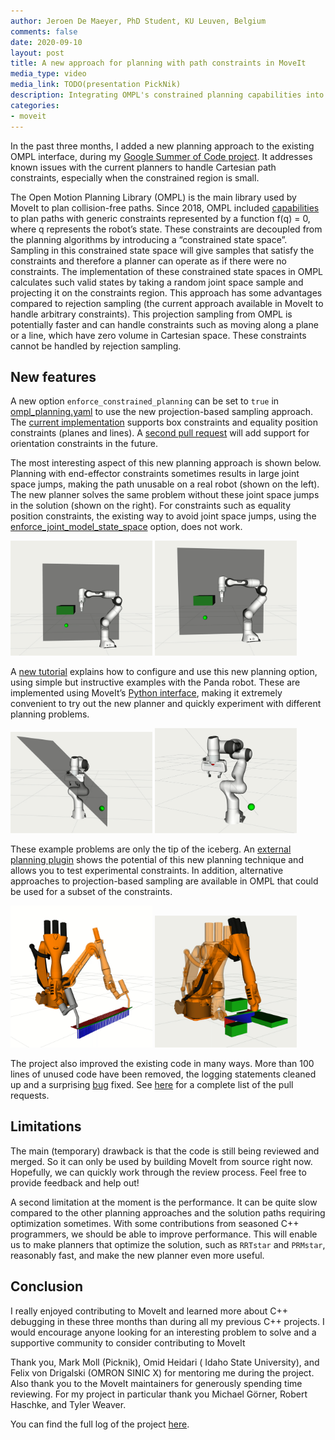 ```yaml
---
author: Jeroen De Maeyer, PhD Student, KU Leuven, Belgium
comments: false
date: 2020-09-10
layout: post
title: A new approach for planning with path constraints in MoveIt
media_type: video
media_link: TODO(presentation PickNik)
description: Integrating OMPL's constrained planning capabilities into MoveIt
categories:
- moveit
---
```


In the past three months, I added a new planning approach to the existing OMPL interface, during my [Google Summer of Code project](https://summerofcode.withgoogle.com/organizations/5848470994288640/#5590997586673664). It addresses known issues with the current planners to handle Cartesian path constraints, especially when the constrained region is small.

The Open Motion Planning Library (OMPL) is the main library used by MoveIt to plan collision-free paths. Since 2018, OMPL included [capabilities](http://ompl.kavrakilab.org/constrainedPlanning.html) to plan paths with generic constraints represented by a function f(q) = 0, where q represents the robot’s state. These constraints are decoupled from the planning algorithms by introducing a “constrained state space”. Sampling in this constrained state space will give samples that satisfy the constraints and therefore a planner can operate as if there were no constraints. The implementation of these constrained state spaces in OMPL calculates such valid states by taking a random joint space sample and projecting it on the constraints region. This approach has some advantages compared to rejection sampling (the current approach available in MoveIt to handle arbitrary constraints). This projection sampling from OMPL is potentially faster and can handle constraints such as moving along a plane or a line, which have zero volume in Cartesian space. These constraints cannot be handled by rejection sampling.

## New features

A new option `enforce_constrained_planning` can be set to `true` in [ompl_planning.yaml](https://ros-planning.github.io/moveit_tutorials/doc/ompl_interface/ompl_interface_tutorial.html) to use the new projection-based sampling approach. The [current implementation](https://github.com/ros-planning/moveit/pull/2273) supports box constraints and equality position constraints (planes and lines). A [second pull request](https://github.com/JeroenDM/moveit/pull/6) will add support for orientation constraints in the future.

The most interesting aspect of this new planning approach is shown below. Planning with end-effector constraints sometimes results in large joint space jumps, making the path unusable on a real robot (shown on the left). The new planner solves the same problem without these joint space jumps in the solution (shown on the right). For constraints such as equality position constraints, the existing way to avoid joint space jumps, using the [enforce_joint_model_state_space](https://ros-planning.github.io/moveit_tutorials/doc/ompl_interface/ompl_interface_tutorial.html#enforce-planning-in-joint-space) option, does not work.

<img src="/assets/images/blog_posts/ompl_constrained_planning/pos_con_pose_model.gif" alt="drawing" width="45%"/>
<img src="/assets/images/blog_posts/ompl_constrained_planning/pos_con_new_planner.gif" alt="drawing" width="45%"/>

A [new tutorial](https://github.com/ros-planning/moveit_tutorials/pull/518) explains how to configure and use this new planning option, using simple but instructive examples with the Panda robot. These are implemented using MoveIt’s [Python interface](https://ros-planning.github.io/moveit_tutorials/doc/move_group_python_interface/move_group_python_interface_tutorial.html), making it extremely convenient to try out the new planner and quickly experiment with different planning problems.

<img src="/assets/images/blog_posts/ompl_constrained_planning/tutorial_case_2.gif" alt="drawing" width="45%"/>
<img src="/assets/images/blog_posts/ompl_constrained_planning/tutorial_case_3.gif" alt="drawing" width="45%"/>

These example problems are only the tip of the iceberg. An [external planning plugin](https://github.com/JeroenDM/elion) shows the potential of this new planning technique and allows you to test experimental constraints. In addition, alternative approaches to projection-based sampling are available in OMPL that could be used for a subset of the constraints.

<img src="/assets/images/blog_posts/ompl_constrained_planning/welding_example.gif" alt="drawing" width="45%"/>
<img src="/assets/images/blog_posts/ompl_constrained_planning/kuka_pos_con.gif" alt="drawing" width="45%"/>

The project also improved the existing code in many ways. More than 100 lines of unused code have been removed, the logging statements cleaned up and a surprising [bug](https://github.com/ros-planning/moveit/pull/2239) fixed. See [here](https://gist.github.com/JeroenDM/426e3a7e083049295bbcb660c9a98e63) for a complete list of the pull requests.


## Limitations

The main (temporary) drawback is that the code is still being reviewed and merged. So it can only be used by building MoveIt from source right now. Hopefully, we can quickly work through the review process. Feel free to provide feedback and help out!

A second limitation at the moment is the performance. It can be quite slow compared to the other planning approaches and the solution paths requiring optimization sometimes. With some contributions from seasoned C++ programmers, we should be able to improve performance. This will enable us to make planners that optimize the solution, such as `RRTstar` and `PRMstar`, reasonably fast, and make the new planner even more useful.

## Conclusion

I really enjoyed contributing to MoveIt and learned more about C++ debugging in these three months than during all my previous C++ projects. I would encourage anyone looking for an interesting problem to solve and a supportive community to consider contributing to MoveIt

Thank you, Mark Moll (Picknik), Omid Heidari ( Idaho State University), and Felix von Drigalski (OMRON SINIC X) for mentoring me during the project. Also thank you to the MoveIt maintainers for generously spending time reviewing. For my project in particular thank you Michael Görner,  Robert Haschke, and Tyler Weaver.

You can find the full log of the project [here](https://github.com/ros-planning/moveit/issues/2092).
